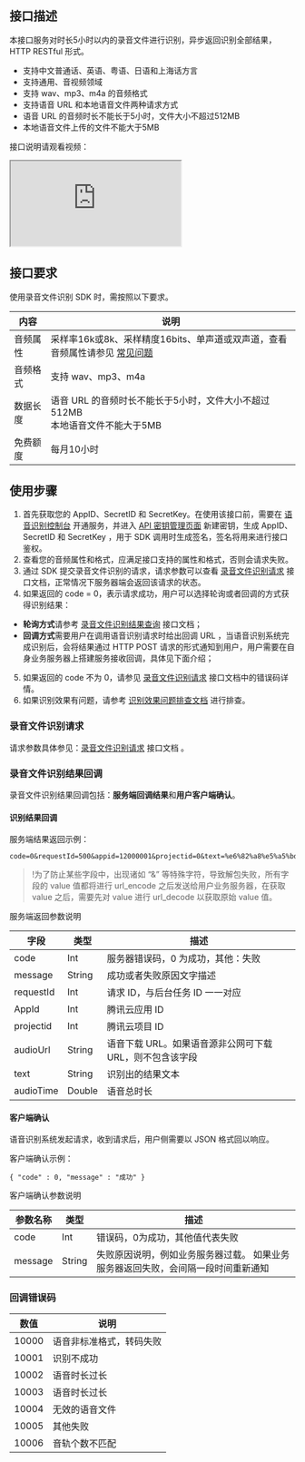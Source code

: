 ## 接口描述
本接口服务对时长5小时以内的录音文件进行识别，异步返回识别全部结果， HTTP RESTful 形式。
- 支持中文普通话、英语、粤语、日语和上海话方言
- 支持通用、音视频领域
- 支持 wav、mp3、m4a 的音频格式
- 支持语音 URL 和本地语音文件两种请求方式
- 语音 URL 的音频时长不能长于5小时，文件大小不超过512MB
- 本地语音文件上传的文件不能大于5MB

接口说明请观看视频：
<div class="doc-video-mod"><iframe src="https://cloud.tencent.com/edu/learning/quick-play/1692-12769?source=gw.doc.media&withPoster=1&notip=1"></iframe></div>


## 接口要求
使用录音文件识别 SDK 时，需按照以下要求。

| 内容 | 说明 |
| --- | --- |
| 音频属性 | 采样率16k或8k、采样精度16bits、单声道或双声道，查看音频属性请参见 [常见问题](https://cloud.tencent.com/document/product/1093/35804) |
|音频格式| 支持 wav、mp3、m4a |
|数据长度| 语音 URL 的音频时长不能长于5小时，文件大小不超过512MB<br>本地语音文件不能大于5MB |
|免费额度| 每月10小时 |



## 使用步骤
1. 首先获取您的 AppID、SecretID 和 SecretKey。在使用该接口前，需要在 [语音识别控制台](https://console.cloud.tencent.com/asr) 开通服务，并进入 [API 密钥管理页面](https://console.cloud.tencent.com/cam/capi) 新建密钥，生成 AppID、SecretID 和 SecretKey ，用于 SDK 调用时生成签名，签名将用来进行接口鉴权。
2. 查看您的音频属性和格式，应满足接口支持的属性和格式，否则会请求失败。
3. 通过 SDK 提交录音文件识别的请求，请求参数可以查看 [录音文件识别请求](https://cloud.tencent.com/document/product/1093/37823) 接口文档，正常情况下服务器端会返回该请求的状态。
4. 如果返回的 code = 0，表示请求成功，用户可以选择轮询或者回调的方式获得识别结果：
 - **轮询方式**请参考 [录音文件识别结果查询](https://cloud.tencent.com/document/product/1093/37822) 接口文档；
 - **回调方式**需要用户在调用语音识别请求时给出回调 URL ，当语音识别系统完成识别后，会将结果通过 HTTP POST 请求的形式通知到用户，用户需要在自身业务服务器上搭建服务接收回调，具体见下面介绍；
5. 如果返回的 code 不为 0，请参见 [录音文件识别请求](https://cloud.tencent.com/document/product/1093/37823) 接口文档中的错误码详情。
6. 如果识别效果有问题，请参考 [识别效果问题排查文档](https://cloud.tencent.com/document/product/1093/46740) 进行排查。

###  录音文件识别请求
请求参数具体参见：[录音文件识别请求](https://cloud.tencent.com/document/product/1093/37823) 接口文档 。


### <span id="callback">录音文件识别结果回调</span>
录音文件识别结果回调包括：**服务端回调结果**和**用户客户端确认**。
#### 识别结果回调
服务端结果返回示例：
``` 
code=0&requestId=500&appid=12000001&projectid=0&text=%e6%82%a8%e5%a5%bd&audioUrl=http%3a%2f%2ftest.qq.com%2fvoice_url&audioTime=2.5&message=success
```

>!为了防止某些字段中，出现诸如 “&” 等特殊字符，导致解包失败，所有字段的 value 值都将进行 url\_encode 之后发送给用户业务服务器，在获取 value 之后，需要先对 value 进行 url\_decode 以获取原始 value 值。

服务端返回参数说明

| 字段 | 类型 | 描述 |  
| --- | --- | --- |
| code |  Int | 服务器错误码，0 为成功，其他：失败 |
| message |  String | 成功或者失败原因文字描述 |
| requestId |  Int | 请求 ID，与后台任务 ID 一一对应 |
| AppId |  Int | 腾讯云应用 ID |
| projectid |  Int | 腾讯云项目 ID |
| audioUrl |  String | 语音下载 URL。如果语音源非公网可下载 URL，则不包含该字段 |
| text |  String | 识别出的结果文本 |
| audioTime |  Double | 语音总时长 |


#### 客户端确认
语音识别系统发起请求，收到请求后，用户侧需要以 JSON 格式回以响应。

客户端确认示例：
```
{ "code" : 0, "message" : "成功" }
```

客户端确认参数说明

| 参数名称 | 类型 | 描述 |  
| --- | --- | --- |
| code |  Int | 错误码，0为成功，其他值代表失败 |
| message |  String | 失败原因说明，例如业务服务器过载。 如果业务服务器返回失败，会间隔一段时间重新通知 |



### <span id="document1">回调错误码</span>

| 数值 |  说明 |  
| --- | --- |
| 10000 | 语音非标准格式，转码失败 |
| 10001 | 识别不成功 |
| 10002 | 语音时长过长 |
| 10003 | 语音时长过长 |
| 10004 | 无效的语音文件 |
| 10005 | 其他失败 |
| 10006 | 音轨个数不匹配 |




